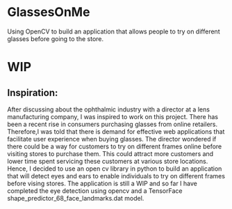 # GlassesOnMe
Using OpenCV to build an application that allows people to try on different glasses before going to the store. 
<h1> WIP </h1>
<h2>Inspiration:</h2> 
After discussing about the ophthalmic industry with a director at a lens manufacturing company, I was inspired to work on this project. There has been a recent rise in consumers purchasing glasses from online retailers. Therefore,I was told that there is demand for effective web applications that facilitate user experience when buying glasses. The director wondered if there could be a way for customers to try on different frames online before visiting stores to purchase them. This could attract more customers and lower time spent servicing these customers at various store locations. Hence, I decided to use an open cv library in python to build an application that will detect eyes and ears to enable individuals to try on different frames before vising stores. The application is still a WIP and so far I have completed the eye detection using opencv and a TensorFace shape_predictor_68_face_landmarks.dat model.
